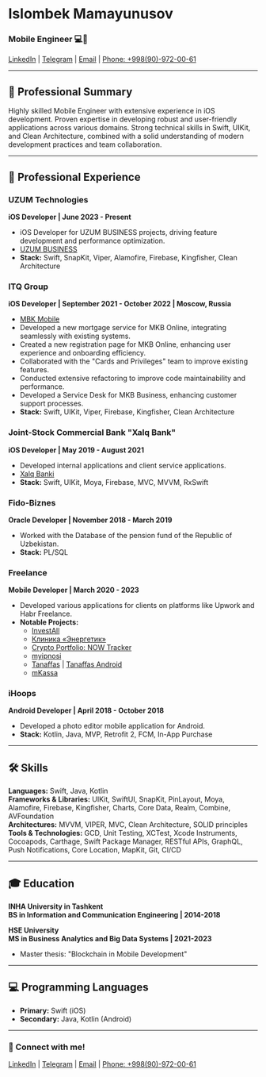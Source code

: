 # Islombek Mamayunusov
### Mobile Engineer 💻📱

[LinkedIn](https://www.linkedin.com/in/islom-mamayunusov-a69870205/) | [Telegram](https://t.me/Takhirovich_I) | [Email](mailto:i.takhirovich@gmail.com) | [Phone: +998(90)-972-00-61](tel:+998909720061)

---

## 📜 Professional Summary
Highly skilled Mobile Engineer with extensive experience in iOS development. Proven expertise in developing robust and user-friendly applications across various domains. Strong technical skills in Swift, UIKit, and Clean Architecture, combined with a solid understanding of modern development practices and team collaboration.

---

## 💼 Professional Experience

### UZUM Technologies
**iOS Developer | June 2023 - Present**

- iOS Developer for UZUM BUSINESS projects, driving feature development and performance optimization.
- [UZUM BUSINESS](https://apps.apple.com/ru/app/uzum-business-kapitalbank/id1672721973)
- **Stack:** Swift, SnapKit, Viper, Alamofire, Firebase, Kingfisher, Clean Architecture

### ITQ Group
**iOS Developer | September 2021 - October 2022 | Moscow, Russia**
- [MBK Mobile](https://mkb.ru/mobile)
- Developed a new mortgage service for MKB Online, integrating seamlessly with existing systems.
- Created a new registration page for MKB Online, enhancing user experience and onboarding efficiency.
- Collaborated with the "Cards and Privileges" team to improve existing features.
- Conducted extensive refactoring to improve code maintainability and performance.
- Developed a Service Desk for MKB Business, enhancing customer support processes.
- **Stack:** Swift, UIKit, Viper, Firebase, Kingfisher, Clean Architecture

### Joint-Stock Commercial Bank "Xalq Bank"
**iOS Developer | May 2019 - August 2021**

- Developed internal applications and client service applications.
- [Xalq Banki](https://apps.apple.com/uz/developer/аt-xalq-bank/id1255778154)
- **Stack:** Swift, UIKit, Moya, Firebase, MVC, MVVM, RxSwift

### Fido-Biznes
**Oracle Developer | November 2018 - March 2019**

- Worked with the Database of the pension fund of the Republic of Uzbekistan.
- **Stack:** PL/SQL

### Freelance
**Mobile Developer | March 2020 - 2023**
- Developed various applications for clients on platforms like Upwork and Habr Freelance.
- **Notable Projects:**
  - [InvestAll](https://apps.apple.com/us/app/forescite-pro/id1567589436?l)
  - [Клиника «Энергетик»](https://apps.apple.com/us/app/клиника-энергетик/id1568266071)
  - [Crypto Portfolio: NOW Tracker](https://apps.apple.com/ru/app/now-tracker-сrypto-portfolio/id1536924823)
  - [myipnosi](https://apps.apple.com/ru/app/myipnosi/id1496931849)
  - [Tanaffas](https://apps.apple.com/ru/app/tanaffas-تنف-س/id1509077753) | [Tanaffas Android](https://play.google.com/store/apps/details?id=uz.mit.tanaffas)
  - [mKassa](https://www.mkassa.uz)
    
### iHoops
**Android Developer | April 2018 - October 2018**

- Developed a photo editor mobile application for Android.
- **Stack:** Kotlin, Java, MVP, Retrofit 2, FCM, In-App Purchase

---
## 🛠 Skills
**Languages:** Swift, Java, Kotlin  
**Frameworks & Libraries:** UIKit, SwiftUI, SnapKit, PinLayout, Moya, Alamofire, Firebase, Kingfisher, Charts, Core Data, Realm, Combine, AVFoundation  
**Architectures:** MVVM, VIPER, MVC, Clean Architecture, SOLID principles  
**Tools & Technologies:** GCD, Unit Testing, XCTest, Xcode Instruments, Cocoapods, Carthage, Swift Package Manager, RESTful APIs, GraphQL, Push Notifications, Core Location, MapKit, Git, CI/CD

---

## 🎓 Education
**INHA University in Tashkent**  
**BS in Information and Communication Engineering | 2014-2018**

**HSE University**  
**MS in Business Analytics and Big Data Systems | 2021-2023**  
- Master thesis: "Blockchain in Mobile Development"

---

## 💻 Programming Languages
- **Primary:** Swift (iOS)
- **Secondary:** Java, Kotlin (Android)

---

### 🌟 Connect with me!
[LinkedIn](https://www.linkedin.com/in/islom-mamayunusov-a69870205/) | [Telegram](https://t.me/Takhirovich_I) | [Email](mailto:i.takhirovich@gmail.com) | [Phone: +998(90)-972-00-61](tel:+998909720061)
